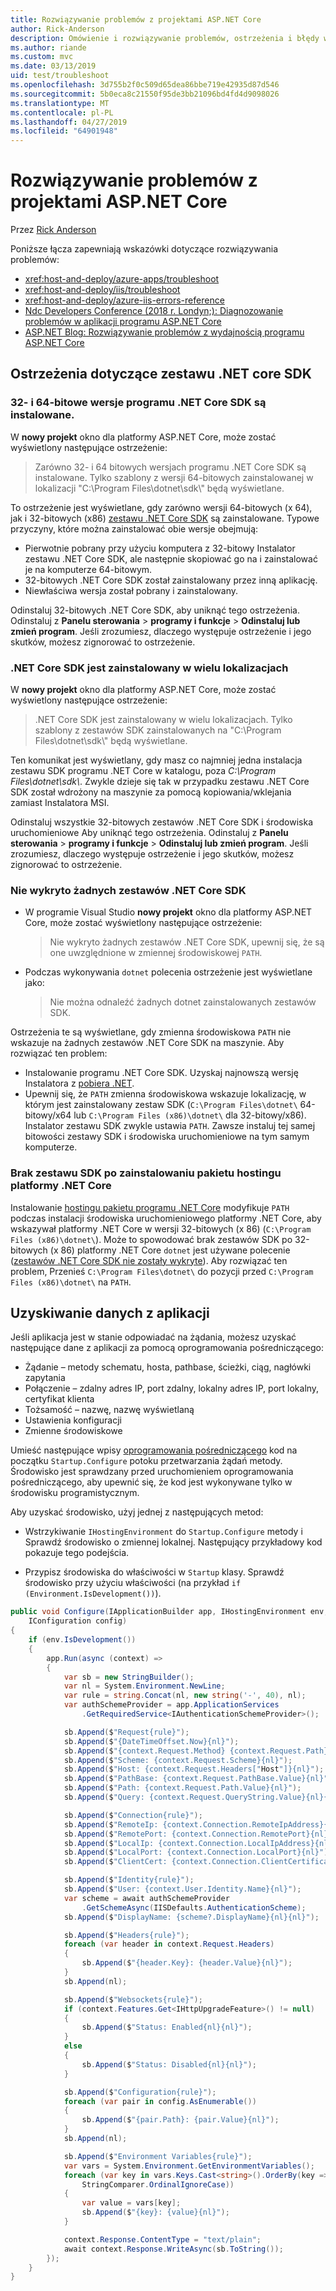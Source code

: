 ```yaml
---
title: Rozwiązywanie problemów z projektami ASP.NET Core
author: Rick-Anderson
description: Omówienie i rozwiązywanie problemów, ostrzeżenia i błędy w projektach programu ASP.NET Core.
ms.author: riande
ms.custom: mvc
ms.date: 03/13/2019
uid: test/troubleshoot
ms.openlocfilehash: 3d755b2f0c509d65dea86bbe719e42935d87d546
ms.sourcegitcommit: 5b0eca8c21550f95de3bb21096bd4fd4d9098026
ms.translationtype: MT
ms.contentlocale: pl-PL
ms.lasthandoff: 04/27/2019
ms.locfileid: "64901948"
---
```

# <a name="troubleshoot-aspnet-core-projects"></a>Rozwiązywanie problemów z projektami ASP.NET Core

Przez [Rick Anderson](https://twitter.com/RickAndMSFT)

Poniższe łącza zapewniają wskazówki dotyczące rozwiązywania problemów:

* <xref:host-and-deploy/azure-apps/troubleshoot>
* <xref:host-and-deploy/iis/troubleshoot>
* <xref:host-and-deploy/azure-iis-errors-reference>
* [Ndc Developers Conference (2018 r. Londyn;): Diagnozowanie problemów w aplikacji programu ASP.NET Core](https://www.youtube.com/watch?v=RYI0DHoIVaA)
* [ASP.NET Blog: Rozwiązywanie problemów z wydajnością programu ASP.NET Core](https://blogs.msdn.microsoft.com/webdev/2018/05/23/asp-net-core-performance-improvements/)

## <a name="net-core-sdk-warnings"></a>Ostrzeżenia dotyczące zestawu .NET core SDK

### <a name="both-the-32-bit-and-64-bit-versions-of-the-net-core-sdk-are-installed"></a>32- i 64-bitowe wersje programu .NET Core SDK są instalowane.

W **nowy projekt** okno dla platformy ASP.NET Core, może zostać wyświetlony następujące ostrzeżenie:

> Zarówno 32- i 64 bitowych wersjach programu .NET Core SDK są instalowane. Tylko szablony z wersji 64-bitowych zainstalowanej w lokalizacji "C:\\Program Files\\dotnet\\sdk\\" będą wyświetlane.

To ostrzeżenie jest wyświetlane, gdy zarówno wersji 64-bitowych (x 64), jak i 32-bitowych (x86) [zestawu .NET Core SDK](https://www.microsoft.com/net/download/all) są zainstalowane. Typowe przyczyny, które można zainstalować obie wersje obejmują:

* Pierwotnie pobrany przy użyciu komputera z 32-bitowy Instalator zestawu .NET Core SDK, ale następnie skopiować go na i zainstalować je na komputerze 64-bitowym.
* 32-bitowych .NET Core SDK został zainstalowany przez inną aplikację.
* Niewłaściwa wersja został pobrany i zainstalowany.

Odinstaluj 32-bitowych .NET Core SDK, aby uniknąć tego ostrzeżenia. Odinstaluj z **Panelu sterowania** > **programy i funkcje** > **Odinstaluj lub zmień program**. Jeśli zrozumiesz, dlaczego występuje ostrzeżenie i jego skutków, możesz zignorować to ostrzeżenie.

### <a name="the-net-core-sdk-is-installed-in-multiple-locations"></a>.NET Core SDK jest zainstalowany w wielu lokalizacjach

W **nowy projekt** okno dla platformy ASP.NET Core, może zostać wyświetlony następujące ostrzeżenie:

> .NET Core SDK jest zainstalowany w wielu lokalizacjach. Tylko szablony z zestawów SDK zainstalowanych na "C:\\Program Files\\dotnet\\sdk\\" będą wyświetlane.

Ten komunikat jest wyświetlany, gdy masz co najmniej jedna instalacja zestawu SDK programu .NET Core w katalogu, poza *C:\\Program Files\\dotnet\\sdk\\*. Zwykle dzieje się tak w przypadku zestawu .NET Core SDK został wdrożony na maszynie za pomocą kopiowania/wklejania zamiast Instalatora MSI.

Odinstaluj wszystkie 32-bitowych zestawów .NET Core SDK i środowiska uruchomieniowe Aby uniknąć tego ostrzeżenia. Odinstaluj z **Panelu sterowania** > **programy i funkcje** > **Odinstaluj lub zmień program**. Jeśli zrozumiesz, dlaczego występuje ostrzeżenie i jego skutków, możesz zignorować to ostrzeżenie.

### <a name="no-net-core-sdks-were-detected"></a>Nie wykryto żadnych zestawów .NET Core SDK

* W programie Visual Studio **nowy projekt** okno dla platformy ASP.NET Core, może zostać wyświetlony następujące ostrzeżenie:

  > Nie wykryto żadnych zestawów .NET Core SDK, upewnij się, że są one uwzględnione w zmiennej środowiskowej `PATH`.

* Podczas wykonywania `dotnet` polecenia ostrzeżenie jest wyświetlane jako:

  > Nie można odnaleźć żadnych dotnet zainstalowanych zestawów SDK.

Ostrzeżenia te są wyświetlane, gdy zmienna środowiskowa `PATH` nie wskazuje na żadnych zestawów .NET Core SDK na maszynie. Aby rozwiązać ten problem:

* Instalowanie programu .NET Core SDK. Uzyskaj najnowszą wersję Instalatora z [pobiera .NET](https://dotnet.microsoft.com/download).
* Upewnij się, że `PATH` zmienna środowiskowa wskazuje lokalizację, w którym jest zainstalowany zestaw SDK (`C:\Program Files\dotnet\` 64-bitowy/x64 lub `C:\Program Files (x86)\dotnet\` dla 32-bitowy/x86). Instalator zestawu SDK zwykle ustawia `PATH`. Zawsze instaluj tej samej bitowości zestawy SDK i środowiska uruchomieniowe na tym samym komputerze.

### <a name="missing-sdk-after-installing-the-net-core-hosting-bundle"></a>Brak zestawu SDK po zainstalowaniu pakietu hostingu platformy .NET Core

Instalowanie [hostingu pakietu programu .NET Core](xref:host-and-deploy/iis/index#install-the-net-core-hosting-bundle) modyfikuje `PATH` podczas instalacji środowiska uruchomieniowego platformy .NET Core, aby wskazywał platformy .NET Core w wersji 32-bitowych (x 86) (`C:\Program Files (x86)\dotnet\`). Może to spowodować brak zestawów SDK po 32-bitowych (x 86) platformy .NET Core `dotnet` jest używane polecenie ([zestawów .NET Core SDK nie zostały wykryte](#no-net-core-sdks-were-detected)). Aby rozwiązać ten problem, Przenieś `C:\Program Files\dotnet\` do pozycji przed `C:\Program Files (x86)\dotnet\` na `PATH`.

## <a name="obtain-data-from-an-app"></a>Uzyskiwanie danych z aplikacji

Jeśli aplikacja jest w stanie odpowiadać na żądania, możesz uzyskać następujące dane z aplikacji za pomocą oprogramowania pośredniczącego:

* Żądanie &ndash; metody schematu, hosta, pathbase, ścieżki, ciąg, nagłówki zapytania
* Połączenie &ndash; zdalny adres IP, port zdalny, lokalny adres IP, port lokalny, certyfikat klienta
* Tożsamość &ndash; nazwę, nazwę wyświetlaną
* Ustawienia konfiguracji
* Zmienne środowiskowe

Umieść następujące wpisy [oprogramowania pośredniczącego](xref:fundamentals/middleware/index#create-a-middleware-pipeline-with-iapplicationbuilder) kod na początku `Startup.Configure` potoku przetwarzania żądań metody. Środowisko jest sprawdzany przed uruchomieniem oprogramowania pośredniczącego, aby upewnić się, że kod jest wykonywane tylko w środowisku programistycznym.

Aby uzyskać środowisko, użyj jednej z następujących metod:

* Wstrzykiwanie `IHostingEnvironment` do `Startup.Configure` metody i Sprawdź środowisko o zmiennej lokalnej. Następujący przykładowy kod pokazuje tego podejścia.

* Przypisz środowiska do właściwości w `Startup` klasy. Sprawdź środowisko przy użyciu właściwości (na przykład `if (Environment.IsDevelopment())`).

```csharp
public void Configure(IApplicationBuilder app, IHostingEnvironment env, 
    IConfiguration config)
{
    if (env.IsDevelopment())
    {
        app.Run(async (context) =>
        {
            var sb = new StringBuilder();
            var nl = System.Environment.NewLine;
            var rule = string.Concat(nl, new string('-', 40), nl);
            var authSchemeProvider = app.ApplicationServices
                .GetRequiredService<IAuthenticationSchemeProvider>();

            sb.Append($"Request{rule}");
            sb.Append($"{DateTimeOffset.Now}{nl}");
            sb.Append($"{context.Request.Method} {context.Request.Path}{nl}");
            sb.Append($"Scheme: {context.Request.Scheme}{nl}");
            sb.Append($"Host: {context.Request.Headers["Host"]}{nl}");
            sb.Append($"PathBase: {context.Request.PathBase.Value}{nl}");
            sb.Append($"Path: {context.Request.Path.Value}{nl}");
            sb.Append($"Query: {context.Request.QueryString.Value}{nl}{nl}");

            sb.Append($"Connection{rule}");
            sb.Append($"RemoteIp: {context.Connection.RemoteIpAddress}{nl}");
            sb.Append($"RemotePort: {context.Connection.RemotePort}{nl}");
            sb.Append($"LocalIp: {context.Connection.LocalIpAddress}{nl}");
            sb.Append($"LocalPort: {context.Connection.LocalPort}{nl}");
            sb.Append($"ClientCert: {context.Connection.ClientCertificate}{nl}{nl}");

            sb.Append($"Identity{rule}");
            sb.Append($"User: {context.User.Identity.Name}{nl}");
            var scheme = await authSchemeProvider
                .GetSchemeAsync(IISDefaults.AuthenticationScheme);
            sb.Append($"DisplayName: {scheme?.DisplayName}{nl}{nl}");

            sb.Append($"Headers{rule}");
            foreach (var header in context.Request.Headers)
            {
                sb.Append($"{header.Key}: {header.Value}{nl}");
            }
            sb.Append(nl);

            sb.Append($"Websockets{rule}");
            if (context.Features.Get<IHttpUpgradeFeature>() != null)
            {
                sb.Append($"Status: Enabled{nl}{nl}");
            }
            else
            {
                sb.Append($"Status: Disabled{nl}{nl}");
            }

            sb.Append($"Configuration{rule}");
            foreach (var pair in config.AsEnumerable())
            {
                sb.Append($"{pair.Path}: {pair.Value}{nl}");
            }
            sb.Append(nl);

            sb.Append($"Environment Variables{rule}");
            var vars = System.Environment.GetEnvironmentVariables();
            foreach (var key in vars.Keys.Cast<string>().OrderBy(key => key, 
                StringComparer.OrdinalIgnoreCase))
            {
                var value = vars[key];
                sb.Append($"{key}: {value}{nl}");
            }

            context.Response.ContentType = "text/plain";
            await context.Response.WriteAsync(sb.ToString());
        });
    }
}
```
